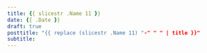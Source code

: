 ```yaml
---
title: {{ slicestr .Name 11 }}
date: {{ .Date }}
draft: true
posttitle: "{{ replace (slicestr .Name 11) "-" " " | title }}"
subtitle:
---
```

